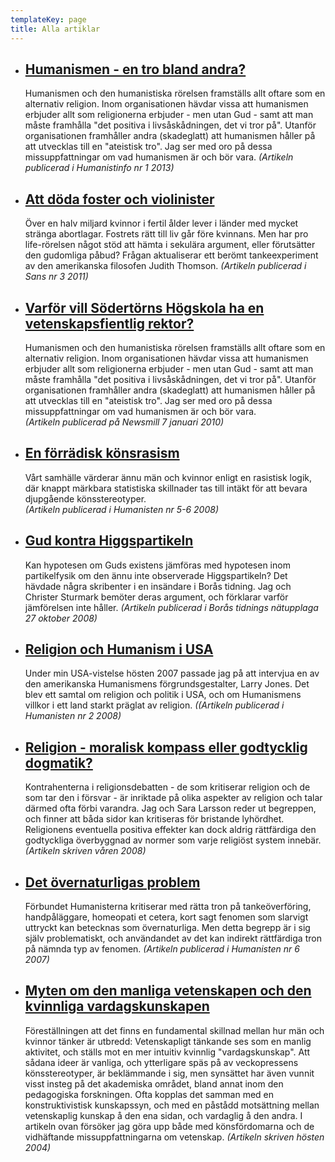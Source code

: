 ```yaml
---
templateKey: page
title: Alla artiklar
---
```

* ## [Humanismen - en tro bland andra?](#)
  Humanismen och den humanistiska rörelsen framställs allt oftare som en alternativ religion. Inom organisationen hävdar vissa att humanismen erbjuder allt som religionerna erbjuder - men utan Gud - samt att man måste framhålla "det positiva i livsåskådningen, det vi tror på". Utanför organisationen framhåller andra (skadeglatt) att humanismen håller på att utvecklas till en "ateistisk tro". Jag ser med oro på dessa missuppfattningar om vad humanismen är och bör vara.
  _(Artikeln publicerad i Humanistinfo nr 1 2013)_
* ## [Att döda foster och violinister](#)
  Över en halv miljard kvinnor i fertil ålder lever i länder med mycket stränga abortlagar. Fostrets rätt till liv går före kvinnans. Men har pro life-rörelsen något stöd att hämta i sekulära argument, eller förutsätter den gudomliga påbud? Frågan aktualiserar ett berömt tankeexperiment av den amerikanska filosofen Judith Thomson.
  _(Artikeln publicerad i Sans nr 3 2011)_
* ## [Varför vill Södertörns Högskola ha en vetenskapsfientlig rektor?](img/nyrektorshv2.pdf)
  Humanismen och den humanistiska rörelsen framställs allt oftare som en alternativ religion. Inom organisationen hävdar vissa att humanismen erbjuder allt som religionerna erbjuder - men utan Gud - samt att man måste framhålla "det positiva i livsåskådningen, det vi tror på". Utanför organisationen framhåller andra (skadeglatt) att humanismen håller på att utvecklas till en "ateistisk tro". Jag ser med oro på dessa missuppfattningar om vad humanismen är och bör vara.\
  _(Artikeln publicerad på Newsmill 7 januari 2010)_
* ## [En förrädisk könsrasism](#)
  Vårt samhälle värderar ännu män och kvinnor enligt en rasistisk logik, där knappt märkbara statistiska skillnader tas till intäkt för att bevara djupgående könsstereotyper.\
  _(Artikeln publicerad i Humanisten nr 5-6 2008)_
* ## [Gud kontra Higgspartikeln](#)
  Kan hypotesen om Guds existens jämföras med hypotesen inom partikelfysik om den ännu inte observerade Higgspartikeln? Det hävdade några skribenter i en insändare i Borås tidning. Jag och Christer Sturmark bemöter deras argument, och förklarar varför jämförelsen inte håller. 
  _(Artikeln publicerad i Borås tidnings nätupplaga 27 oktober 2008)_
* ## [Religion och Humanism i USA](#)
  Under min USA-vistelse hösten 2007 passade jag på att intervjua en av den amerikanska Humanismens förgrundsgestalter, Larry Jones. Det blev ett samtal om religion och politik i USA, och om Humanismens villkor i ett land starkt präglat av religion.
  _((Artikeln publicerad i Humanisten nr 2 2008)_
* ## [Religion - moralisk kompass eller godtycklig dogmatik?](img/nyrektorshv2.pdf)
  Kontrahenterna i religionsdebatten - de som kritiserar religion och de som tar den i försvar - är inriktade på olika aspekter av religion och talar därmed ofta förbi varandra. Jag och Sara Larsson reder ut begreppen, och finner att båda sidor kan kritiseras för bristande lyhördhet. Religionens eventuella positiva effekter kan dock aldrig rättfärdiga den godtyckliga överbyggnad av normer som varje religiöst system innebär. 
  _(Artikeln skriven våren 2008)_
* ## [Det övernaturligas problem](#)
  Förbundet Humanisterna kritiserar med rätta tron på tankeöverföring, handpåläggare, homeopati et cetera, kort sagt fenomen som slarvigt uttryckt kan betecknas som övernaturliga. Men detta begrepp är i sig själv problematiskt, och användandet av det kan indirekt rättfärdiga tron på nämnda typ av fenomen. 
  _(Artikeln publicerad i Humanisten nr 6 2007)_
* ## [Myten om den manliga vetenskapen och den kvinnliga vardagskunskapen](#)
  Föreställningen att det finns en fundamental skillnad mellan hur män och kvinnor tänker är utbredd: Vetenskapligt tänkande ses som en manlig aktivitet, och ställs mot en mer intuitiv kvinnlig "vardagskunskap". Att sådana ideer är vanliga, och ytterligare späs på av veckopressens könsstereotyper, är beklämmande i sig, men synsättet har även vunnit visst insteg på det akademiska området, bland annat inom den pedagogiska forskningen. Ofta kopplas det samman med en konstruktivistisk kunskapssyn, och med en påstådd motsättning mellan vetenskaplig kunskap å den ena sidan, och vardaglig å den andra. I artikeln ovan försöker jag göra upp både med könsfördomarna och de vidhäftande missuppfattningarna om vetenskap. 
  _(Artikeln skriven hösten 2004)_
